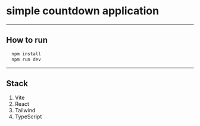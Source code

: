 # simple countdown application

---

## How to run

```bash
  npm install
  npm run dev
```

---

## Stack

1. Vite
2. React
3. Tailwind
4. TypeScript
